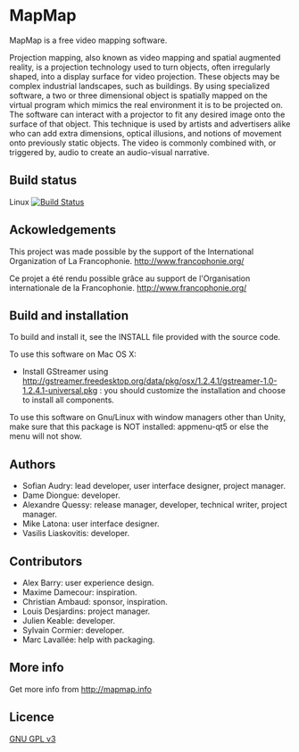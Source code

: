 MapMap
====== 
MapMap is a free video mapping software.

Projection mapping, also known as video mapping and spatial augmented
reality, is a projection technology used to turn objects, often
irregularly shaped, into a display surface for video projection.
These objects may be complex industrial landscapes, such as buildings.
By using specialized software, a two or three dimensional object is
spatially mapped on the virtual program which mimics the real
environment it is to be projected on. The software can interact with a
projector to fit any desired image onto the surface of that object.
This technique is used by artists and advertisers alike who can add
extra dimensions, optical illusions, and notions of movement onto
previously static objects. The video is commonly combined with, or
triggered by, audio to create an audio-visual narrative.


Build status
---------------
Linux     [![Build Status](https://travis-ci.org/mapmapteam/mapmap.svg?branch=develop)](https://travis-ci.org/mapmapteam/mapmap)

Ackowledgements
---------------
This project was made possible by the support of the International
Organization of La Francophonie.
http://www.francophonie.org/

Ce projet a été rendu possible grâce au support de l'Organisation
internationale de la Francophonie.
http://www.francophonie.org/

Build and installation
----------------------
To build and install it, see the INSTALL file provided with the source code.

To use this software on Mac OS X:
* Install GStreamer using http://gstreamer.freedesktop.org/data/pkg/osx/1.2.4.1/gstreamer-1.0-1.2.4.1-universal.pkg : you should customize the installation and choose to install all components.

To use this software on Gnu/Linux with window managers other than Unity, 
make sure that this package is NOT installed: appmenu-qt5
or else the menu will not show.

Authors
-------
* Sofian Audry: lead developer, user interface designer, project manager.
* Dame Diongue: developer.
* Alexandre Quessy: release manager, developer, technical writer, project manager.
* Mike Latona: user interface designer.
* Vasilis Liaskovitis: developer.

Contributors
------------
* Alex Barry: user experience design.
* Maxime Damecour: inspiration.
* Christian Ambaud: sponsor, inspiration.
* Louis Desjardins: project manager.
* Julien Keable: developer.
* Sylvain Cormier: developer.
* Marc Lavallée: help with packaging.

More info
---------
Get more info from http://mapmap.info

Licence
---------
[GNU GPL v3](https://github.com/mapmapteam/mapmap/blob/develop/LICENSE)
